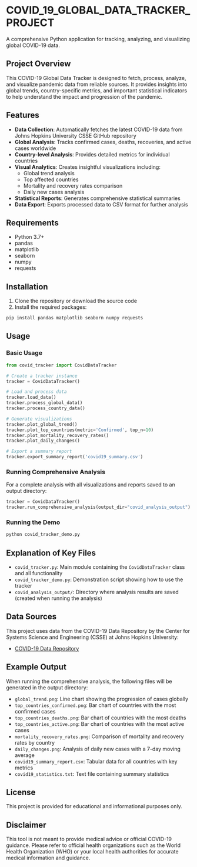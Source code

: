 # COVID_19_GLOBAL_DATA_TRACKER_PROJECT

A comprehensive Python application for tracking, analyzing, and visualizing global COVID-19 data.

## Project Overview

This COVID-19 Global Data Tracker is designed to fetch, process, analyze, and visualize pandemic data from reliable sources. It provides insights into global trends, country-specific metrics, and important statistical indicators to help understand the impact and progression of the pandemic.

## Features

- **Data Collection**: Automatically fetches the latest COVID-19 data from Johns Hopkins University CSSE GitHub repository
- **Global Analysis**: Tracks confirmed cases, deaths, recoveries, and active cases worldwide
- **Country-level Analysis**: Provides detailed metrics for individual countries
- **Visual Analytics**: Creates insightful visualizations including:
  - Global trend analysis
  - Top affected countries
  - Mortality and recovery rates comparison
  - Daily new cases analysis
- **Statistical Reports**: Generates comprehensive statistical summaries
- **Data Export**: Exports processed data to CSV format for further analysis

## Requirements

- Python 3.7+
- pandas
- matplotlib
- seaborn
- numpy
- requests

## Installation

1. Clone the repository or download the source code
2. Install the required packages:

```bash
pip install pandas matplotlib seaborn numpy requests
```

## Usage

### Basic Usage

```python
from covid_tracker import CovidDataTracker

# Create a tracker instance
tracker = CovidDataTracker()

# Load and process data
tracker.load_data()
tracker.process_global_data()
tracker.process_country_data()

# Generate visualizations
tracker.plot_global_trend()
tracker.plot_top_countries(metric='Confirmed', top_n=10)
tracker.plot_mortality_recovery_rates()
tracker.plot_daily_changes()

# Export a summary report
tracker.export_summary_report('covid19_summary.csv')
```

### Running Comprehensive Analysis

For a complete analysis with all visualizations and reports saved to an output directory:

```python
tracker = CovidDataTracker()
tracker.run_comprehensive_analysis(output_dir="covid_analysis_output")
```

### Running the Demo

```bash
python covid_tracker_demo.py
```

## Explanation of Key Files

- `covid_tracker.py`: Main module containing the `CovidDataTracker` class and all functionality
- `covid_tracker_demo.py`: Demonstration script showing how to use the tracker
- `covid_analysis_output/`: Directory where analysis results are saved (created when running the analysis)

## Data Sources

This project uses data from the COVID-19 Data Repository by the Center for Systems Science and Engineering (CSSE) at Johns Hopkins University:
- [COVID-19 Data Repository](https://github.com/CSSEGISandData/COVID-19)

## Example Output

When running the comprehensive analysis, the following files will be generated in the output directory:

- `global_trend.png`: Line chart showing the progression of cases globally
- `top_countries_confirmed.png`: Bar chart of countries with the most confirmed cases
- `top_countries_deaths.png`: Bar chart of countries with the most deaths
- `top_countries_active.png`: Bar chart of countries with the most active cases
- `mortality_recovery_rates.png`: Comparison of mortality and recovery rates by country
- `daily_changes.png`: Analysis of daily new cases with a 7-day moving average
- `covid19_summary_report.csv`: Tabular data for all countries with key metrics
- `covid19_statistics.txt`: Text file containing summary statistics

## License

This project is provided for educational and informational purposes only.

## Disclaimer

This tool is not meant to provide medical advice or official COVID-19 guidance. Please refer to official health organizations such as the World Health Organization (WHO) or your local health authorities for accurate medical information and guidance.
